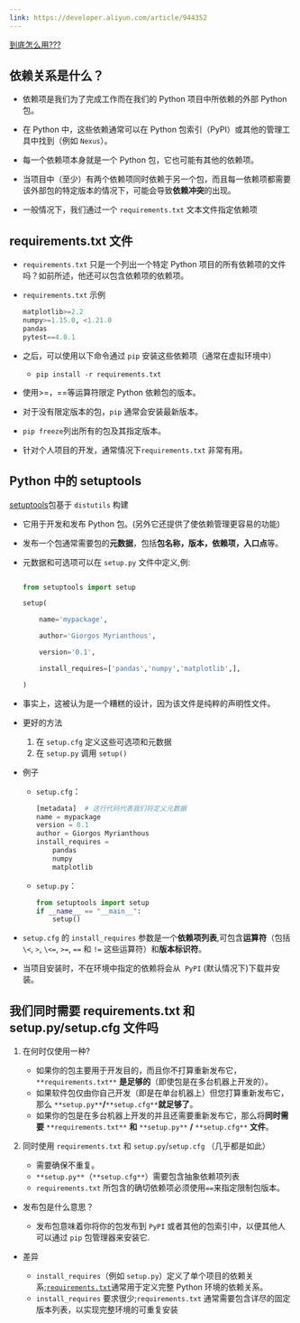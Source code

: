 ```yaml
---
link: https://developer.aliyun.com/article/944352
---
```

[到底怎么用???](使用setup.py和requirements.txt(TLDR))

## 依赖关系是什么？

- 依赖项是我们为了完成工作而在我们的 Python 项目中所依赖的外部 Python 包。
- 在 Python 中，这些依赖通常可以在 Python 包索引（PyPI）或其他的管理工具中找到（例如 `Nexus`）。 

- 每一个依赖项本身就是一个 Python 包，它也可能有其他的依赖项。

- 当项目中（至少）有两个依赖项同时依赖于另一个包，而且每一依赖项都需要该外部包的特定版本的情况下，可能会导致**依赖冲突**的出现。

- 一般情况下，我们通过一个 `requirements.txt` 文本文件指定依赖项

## requirements.txt 文件

- `requirements.txt` 只是一个列出一个特定 Python 项目的所有依赖项的文件吗？如前所述，他还可以包含依赖项的依赖项。

- `requirements.txt` 示例

	```python
	matplotlib>=2.2
	numpy>=1.15.0, <1.21.0
	pandas
	pytest==4.0.1
	```

  

- 之后，可以使用以下命令通过 `pip` 安装这些依赖项（通常在虚拟环境中）
	- `pip install -r requirements.txt`

- 使用>=，\==等运算符限定 Python 依赖包的版本。 

- 对于没有限定版本的包，`pip` 通常会安装最新版本。

- `pip freeze`列出所有的包及其指定版本。

- 针对个人项目的开发，通常情况下`requirements.txt` 非常有用。

## Python 中的 setuptools

[setuptools](https://setuptools.pypa.io/en/latest/)包基于 `distutils` 构建

- 它用于开发和发布 Python 包。(另外它还提供了使依赖管理更容易的功能)

- 发布一个包通常需要包的**元数据**，包括**包名称，版本，依赖项，入口点**等。

- 元数据和可选项可以在 `setup.py` 文件中定义,例:

	```python
	
	from setuptools import setup
	
	setup(    
	
	    name='mypackage',
	
	    author='Giorgos Myrianthous',
	
	    version='0.1',    
	
	    install_requires=['pandas','numpy','matplotlib',],    
	
	)
	
	```

  

- 事实上，这被认为是一个糟糕的设计，因为该文件是纯粹的声明性文件。

- 更好的方法
	1. 在 `setup.cfg` 定义这些可选项和元数据
	2. 在 `setup.py` 调用 `setup()` 

- 例子
	- `setup.cfg`：
	
		```python
		[metadata]  # 这行代码代表我们将定义元数据
		name = mypackage
		version = 0.1
		author = Giorgos Myrianthous
		install_requires =
		    pandas
		    numpy
		    matplotlib
		```
	- `setup.py`：
	
		```python
		from setuptools import setup
		if __name__ == "__main__":
		    setup()
		```

- `setup.cfg` 的 `install_requires` 参数是一个**依赖项列表**,可包含**运算符**（包括 `\<`, `>`, `\<=`, `>=`, `==` 和 `!=` 这些运算符）和**版本标识符**。

- 当项目安装时，不在环境中指定的依赖将会从  `PyPI` (默认情况下)下载并安装。

## 我们同时需要 requirements.txt 和 setup.py/setup.cfg 文件吗

1. 在何时仅使用一种?
	- 如果你的包主要用于开发目的，而且你不打算重新发布它，`**requirements.txt**` **是足够的**（即使包是在多台机器上开发的）。
	- 如果软件包仅由你自己开发（即是在单台机器上）但您打算重新发布它，那么 `**setup.py**`**/**`**setup.cfg**`**就足够了**。
	- 如果你的包是在多台机器上开发的并且还需要重新发布它，那么将**同时需要** `**requirements.txt**` **和** `**setup.py**` **/** `**setup.cfg**` **文件**。

2. 同时使用 `requirements.txt` 和 `setup.py`/`setup.cfg` （几乎都是如此）
	- 需要确保不重复。
	- `**setup.py**`（`**setup.cfg**`）需要包含抽象依赖项列表
	- `requirements.txt` 所包含的确切依赖项必须使用`==`来指定限制包版本。

- 发布包是什么意思？
	- 发布包意味着你将你的包发布到 `PyPI` 或者其他的包索引中，以便其他人可以通过 `pip` 包管理器来安装它.

- 差异
	- `install_requires`（例如 `setup.py`）定义了单个项目的依赖关系;[`requirements.txt`](https://pip.pypa.io/en/latest/user_guide/#requirements-files)通常用于定义完整 Python 环境的依赖关系。
	- `install_requires` 要求很少;`requirements.txt` 通常需要包含详尽的固定版本列表，以实现完整环境的可重复安装